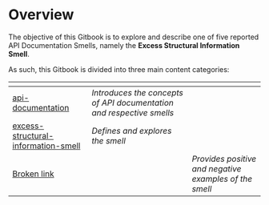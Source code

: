 # Overview

The objective of this Gitbook is to explore and describe one of five reported API Documentation Smells, namely the **Excess Structural Information Smell**.

As such, this Gitbook is divided into three main content categories:

<table data-view="cards"><thead><tr><th></th><th></th><th></th></tr></thead><tbody><tr><td><a data-mention href="api-documentation/">api-documentation</a></td><td><em>Introduces the concepts of API documentation and respective smells</em></td><td></td></tr><tr><td><a data-mention href="excess-structural-information-smell/">excess-structural-information-smell</a></td><td><em>Defines and explores the smell</em> </td><td></td></tr><tr><td><a data-mention href="broken-reference">Broken link</a></td><td></td><td><em>Provides positive and negative examples of the smell</em> </td></tr></tbody></table>
